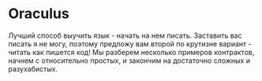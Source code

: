# Oraculus

Лучший способ выучить язык - начать на нем писать. Заставить вас писать я не могу, поэтому предложу вам второй по крутизне вариант - читать как пишется код! Мы разберем несколько примеров контрактов, начнем с относительно простых, и закончим на достаточно сложных и разухабистых. 